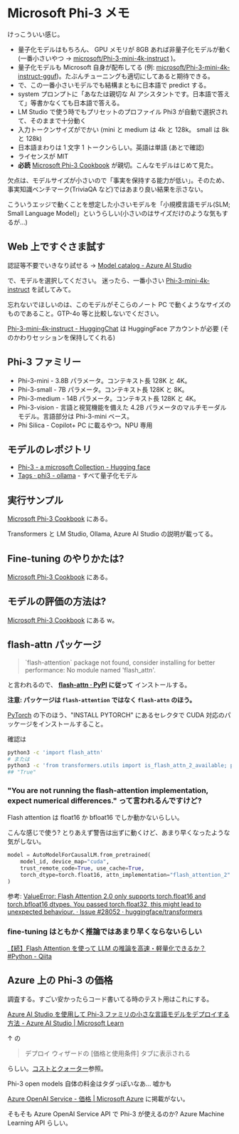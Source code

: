 # Microsoft Phi-3 メモ

けっこういい感じ。

- 量子化モデルはもちろん、
  GPU メモリが 8GB あれば非量子化モデルが動く (一番小さいやつ →
  [microsoft/Phi-3-mini-4k-instruct](https://huggingface.co/microsoft/Phi-3-mini-4k-instruct)
  )。
- 量子化モデルも Microsoft 自身が配布してる
  (例: [microsoft/Phi-3-mini-4k-instruct-gguf](https://huggingface.co/microsoft/Phi-3-mini-4k-instruct-gguf))。たぶんチューニングも適切にしてあると期待できる。
- で、この一番小さいモデルでも結構まともに日本語で predict する。
- system プロンプトに「あなたは親切な AI アシスタントです。日本語で答えて」等書かなくても日本語で答える。
- LM Studio で使う時でもプリセットのプロファイル Phi3 が自動で選択されて、そのままで十分動く
- 入力トークンサイズがでかい (mini と medium は 4k と 128k。 small は 8k と 128k)
- 日本語まわりは 1 文字 1 トークンらしい。英語は単語 (あとで確認)
- ライセンスが MIT
- **必読** [Microsoft Phi\-3 Cookbook](https://github.com/microsoft/Phi-3CookBook/) が親切。こんなモデルはじめて見た。

欠点は、モデルサイズが小さいので「事実を保持する能力が低い」。そのため、事実知識ベンチマーク(TriviaQA など)ではあまり良い結果を示さない。

こういうエッジで動くことを想定した小さいモデルを「小規模言語モデル(SLM; Small Language Model)」というらしい(小さいのはサイズだけのような気もするが...)

## Web 上ですぐさま試す

認証等不要でいきなり試せる → [Model catalog - Azure AI Studio](https://ai.azure.com/explore/models?tid=e67df547-9d0d-4f4d-9161-51c6ed1f7d11&selectedCollection=phi&selectedTask=chat-completion&selectedLicense=mit)

で、モデルを選択してください。
迷ったら、一番小さい
[Phi-3-mini-4k-instruct](https://ai.azure.com/explore/models/Phi-3-mini-4k-instruct/version/7/registry/azureml?tid=e67df547-9d0d-4f4d-9161-51c6ed1f7d11) を試してみて。

忘れないでほしいのは、このモデルがそこらのノート PC で動くようなサイズのものであること。GTP-4o 等と比較しないでください。

[Phi-3-mini-4k-instruct - HuggingChat](https://huggingface.co/chat/models/microsoft/Phi-3-mini-4k-instruct) は HuggingFace アカウントが必要
(そのかわりセッションを保持してくれる)

## Phi-3 ファミリー

- Phi-3-mini - 3.8B パラメータ。コンテキスト長 128K と 4K。
- Phi-3-small - 7B パラメータ。コンテキスト長 128K と 8K。
- Phi-3-medium - 14B パラメータ。コンテキスト長 128K と 4K。
- Phi-3-vision - 言語と視覚機能を備えた 4.2B パラメータのマルチモーダルモデル。言語部分は Phi-3-mini ベース。
- Phi Silica - Copilot+ PC に載るやつ。NPU 専用

## モデルのレポジトリ

- [Phi-3 - a microsoft Collection - Hugging face](https://huggingface.co/collections/microsoft/phi-3-6626e15e9585a200d2d761e3)
- [Tags · phi3 - ollama](https://ollama.com/library/phi3/tags) - すべて量子化モデル

## 実行サンプル

[Microsoft Phi\-3 Cookbook](https://github.com/microsoft/Phi-3CookBook/?tab=readme-ov-file#microsoft-phi-3-cookbook)
にある。

Transformers と LM Studio, Ollama, Azure AI Studio の説明が載ってる。

## Fine-tuning のやりかたは?

[Microsoft Phi\-3 Cookbook](https://github.com/microsoft/Phi-3CookBook/?tab=readme-ov-file#microsoft-phi-3-cookbook)
にある。

## モデルの評価の方法は?

[Microsoft Phi\-3 Cookbook](https://github.com/microsoft/Phi-3CookBook/?tab=readme-ov-file#microsoft-phi-3-cookbook)
にある w。

## flash-attn パッケージ

> \`flash-attention\` package not found, consider installing for better performance: No module named 'flash_attn'.

と言われるので、
**[flash-attn · PyPI](https://pypi.org/project/flash-attn/)
に従って**
インストールする。

**注意: パッケージは `flash-attention` ではなく `flash-attn` のほう。**

[PyTorch](https://pytorch.org/)
の下のほう、"INSTALL PYTORCH" にあるセレクタで
CUDA 対応のパッケージをインストールすること。

確認は

```sh
python3 -c 'import flash_attn'
# または
python3 -c 'from transformers.utils import is_flash_attn_2_available; print(is_flash_attn_2_available())'
## "True"
```

### "You are not running the flash-attention implementation, expect numerical differences." って言われるんですけど?

Flash attention は
float16 か bfloat16 でしか動かないらしい。

こんな感じで使う? とりあえず警告は出ずに動くけど、あまり早くなったような気がしない。

```python
model = AutoModelForCausalLM.from_pretrained(
    model_id, device_map="cuda",
    trust_remote_code=True, use_cache=True,
    torch_dtype=torch.float16, attn_implementation="flash_attention_2"
)
```

参考: [ValueError: Flash Attention 2.0 only supports torch.float16 and torch.bfloat16 dtypes. You passed torch.float32, this might lead to unexpected behaviour. · Issue #28052 · huggingface/transformers](https://github.com/huggingface/transformers/issues/28052)

### fine-tuning はともかく推論ではあまり早くならないらしい

[【続】Flash Attention を使って LLM の推論を高速・軽量化できるか？ #Python - Qiita](https://qiita.com/jovyan/items/5716cd83e246df4a158e)

## Azure 上の Phi-3 の価格

調査する。すごい安かったらコード書いてる時のテスト用はこれにする。

[Azure AI Studio を使用して Phi-3 ファミリの小さな言語モデルをデプロイする方法 - Azure AI Studio | Microsoft Learn](https://learn.microsoft.com/ja-jp/azure/ai-studio/how-to/deploy-models-phi-3?tabs=phi-3-mini)

↑ の

> デプロイ ウィザードの [価格と使用条件] タブに表示される

らしい。[コストとクォーター](https://learn.microsoft.com/ja-jp/azure/machine-learning/how-to-deploy-models-phi-3?view=azureml-api-2&tabs=phi-3-mini#cost-and-quotas)参照。

Phi-3 open models 自体の料金はタダっぽいなあ... 嘘かも

[Azure OpenAI Service - 価格 | Microsoft Azure](https://azure.microsoft.com/ja-jp/pricing/details/cognitive-services/openai-service/)
に掲載がない。

そもそも Azure OpenAI Service API で Phi-3 が使えるのか?
Azure Machine Learning API らしい。
